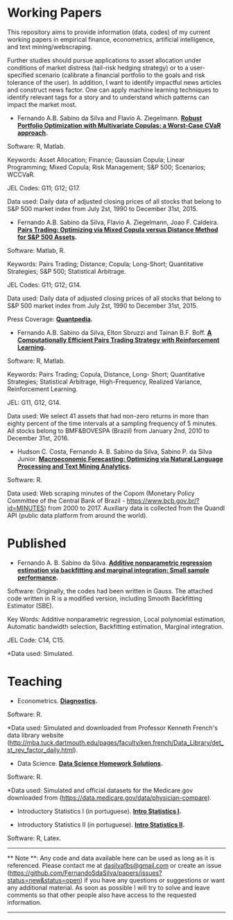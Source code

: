 Working Papers
==============

This repository aims to provide information (data, codes) of my current working papers in empirical finance, econometrics, artificial intelligence, and text mining/webscraping. 

Further studies should pursue applications to asset allocation under conditions of market distress (tail-risk hedging strategy) or to a user-specified scenario (calibrate a financial portfolio to the goals and risk tolerance of the user). In addition, I want to identify impactful news articles and construct news factor. One can apply machine learning techniques to identify relevant tags for a story and to understand which patterns can impact the market most.

* Fernando A.B. Sabino da Silva and Flavio A. Ziegelmann. **[Robust Portfolio Optimization with Multivariate Copulas: a Worst-Case CVaR approach](https://github.com/FernandoSdaSilva/papers/tree/master/Portfolio_Optimization_with_Multidimensional_Copulas).**

Software: R, Matlab.

Keywords: Asset Allocation; Finance; Gaussian Copula; Linear Programming; Mixed Copula; Risk Management; S&P 500; Scenarios; WCCVaR. 

JEL Codes: G11; G12; G17.

Data used: Daily data of adjusted closing prices of all stocks that belong to S&P 500 market index from July 2st, 1990 to December 31st, 2015.


* Fernando A.B. Sabino da Silva, Flavio A. Ziegelmann, Joao F. Caldeira. **[Pairs Trading: Optimizing via Mixed Copula versus Distance Method for S&P 500 Assets](https://github.com/FernandoSdaSilva/papers/tree/master/Pairs_Trading_Daily_Frequency).**

Software: Matlab, R.

Keywords: Pairs Trading; Distance; Copula; Long-Short; Quantitative Strategies; S&P 500; Statistical Arbitrage.

JEL Codes: G11; G12; G14.

Data used: Daily data of adjusted closing prices of all stocks that belong to S&P 500 market index from July 2st, 1990 to December 31st, 2015.

Press Coverage: **[Quantpedia](https://quantpedia.com/Blog/Details/mixed-copula-pairs-trading-strategy).**


* Fernando A.B. Sabino da Silva, Elton Sbruzzi and Tainan B.F. Boff. **[A Computationally Efficient Pairs Trading Strategy with
Reinforcement Learning](https://github.com/FernandoSdaSilva/papers/tree/master/Pairs_Trading_Reinforcement_Learning).**

Software: R, Matlab.

Keywords: Pairs Trading; Copula, Distance, Long-
Short; Quantitative Strategies; Statistical Arbitrage, High-Frequency, Realized Variance, Reinforcement Learning.

JEL: G11, G12, G14.

Data used: We select 41 assets that had non-zero returns in more than eighty percent of the time intervals at a sampling frequency of 5 minutes. All stocks belong to BMF&BOVESPA (Brazil) from January 2nd, 2010 to December 31st, 2016.


* Hudson C. Costa, Fernando A. B. Sabino da Silva,  Sabino P. da Silva Junior. **[Macroeconomic Forecasting: Optimizing via Natural Language Processing and Text Mining Analytics](https://github.com/FernandoSdaSilva/papers/tree/master/Sentiment_Analysis).**

Software: R.

Data used: Web scraping minutes of the Copom (Monetary Policy Committee of the Central Bank of Brazil - https://www.bcb.gov.br/?id=MINUTES) from 2000 to 2017. Auxiliary data is collected from the Quandl API (public data platform from around the world).

Published
==============

* Fernando A. B. Sabino da Silva. **[Additive nonparametric regression estimation via backfitting and marginal integration: Small sample performance](https://github.com/FernandoSdaSilva/papers/tree/master/Nonparametric_Smoothing).** 

Software: Originally, the codes had been written in Gauss. The attached code written in R is a modified version, including Smooth Backfitting Estimator (SBE).

Key Words: Additive nonparametric regression, Local polynomial estimation, Automatic bandwidth selection, Backfitting estimation, Marginal integration.

JEL Code: C14, C15.

*Data used: Simulated.


Teaching
==============

* Econometrics. **[Diagnostics](https://github.com/FernandoSdaSilva/papers/tree/master/Econometrics).**

Software: R.

*Data used: Simulated and downloaded from Professor Kenneth French's data library website (http://mba.tuck.dartmouth.edu/pages/faculty/ken.french/Data_Library/det_st_rev_factor_daily.html).

* Data Science. **[Data Science Homework Solutions](https://github.com/FernandoSdaSilva/papers/tree/master/Data_Science).**

Software: R.

*Data used: Simulated and official datasets for the Medicare.gov downloaded from (https://data.medicare.gov/data/physician-compare).

* Introductory Statistics I (in portuguese). **[Intro Statistics I](https://github.com/FernandoSdaSilva/papers/tree/master/Introductory_Stat_I).**

* Introductory Statistics II (in portuguese). **[Intro Statistics II](https://github.com/FernandoSdaSilva/papers/tree/master/Introductory_Stat_II).**

Software: R, Latex.

---
** Note **: Any code and data available here can be used as long as it is referenced. Please contact me at dasilvafbs@gmail.com or create an issue (https://github.com/FernandoSdaSilva/papers/issues?status=new&status=open) if you have any questions or suggestions or want any additional material. As soon as possible I will try to solve and leave comments so that other people also have access to the requested information.

---